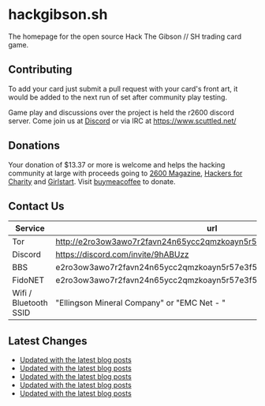 # hackgibson.sh
The homepage for the open source Hack The Gibson // SH trading card game.


## Contributing

To add your card just submit a pull request with your card's front art, it would be added to the next run of set after community play testing.

Game play and discussions over the project is held the r2600 discord server. Come join us at [Discord](https://discord.com/invite/9hABUzz) or via IRC at https://www.scuttled.net/


## Donations

Your donation of $13.37 or more is welcome and helps the hacking community at large with proceeds going to [2600 Magazine](https://2600.com/), [Hackers for Charity](https://hackersforcharity.org) and [Girlstart](https://girlstart.org).  Visit [buymeacoffee](https://www.buymeacoffee.com/hackgibson.sh) to donate.


## Contact Us

Service | url
-|-
Tor | http://e2ro3ow3awo7r2favn24n65ycc2qmzkoayn5r57e3f56nvjwdcgg32ad.onion
Discord | https://discord.com/invite/9hABUzz
BBS | e2ro3ow3awo7r2favn24n65ycc2qmzkoayn5r57e3f56nvjwdcgg32ad.onion:23
FidoNET | e2ro3ow3awo7r2favn24n65ycc2qmzkoayn5r57e3f56nvjwdcgg32ad.onion:24554
Wifi / Bluetooth SSID | "Ellingson Mineral Company" or "EMC Net - <fidonet address>"

## Latest Changes
<!-- BLOG-POST-LIST:START -->
- [Updated with the latest blog posts](https://github.com/DFW2600/hackgibson.sh/commit/b2ec9d8d57c2ad4d63bb43b9bb33d3801b41570a)
- [Updated with the latest blog posts](https://github.com/DFW2600/hackgibson.sh/commit/15ebafdff6e278924390e39abd84deb0d8998d7e)
- [Updated with the latest blog posts](https://github.com/DFW2600/hackgibson.sh/commit/ce3bded9c37ee6dd267d9ae348c61b73eddc84d9)
- [Updated with the latest blog posts](https://github.com/DFW2600/hackgibson.sh/commit/abe7543426a6605df87b529af3b4b81900dc7aaf)
- [Updated with the latest blog posts](https://github.com/DFW2600/hackgibson.sh/commit/07f8d9f484b899a169f8ef7e016b69b1c5bdd21a)
<!-- BLOG-POST-LIST:END -->
